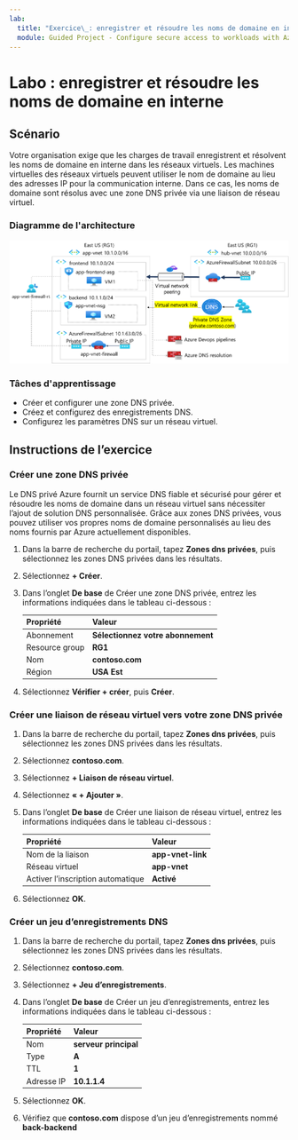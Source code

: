 ```yaml
---
lab:
  title: "Exercice\_: enregistrer et résoudre les noms de domaine en interne"
  module: Guided Project - Configure secure access to workloads with Azure virtual networking services
---
```


# Labo : enregistrer et résoudre les noms de domaine en interne

## Scénario

Votre organisation exige que les charges de travail enregistrent et résolvent les noms de domaine en interne dans les réseaux virtuels. Les machines virtuelles des réseaux virtuels peuvent utiliser le nom de domaine au lieu des adresses IP pour la communication interne. Dans ce cas, les noms de domaine sont résolus avec une zone DNS privée via une liaison de réseau virtuel. 



### Diagramme de l'architecture

![Diagramme d’Azure DNS lié à un réseau virtuel.](../Media/task-5.png)

### Tâches d'apprentissage
- Créer et configurer une zone DNS privée. 
- Créez et configurez des enregistrements DNS.
- Configurez les paramètres DNS sur un réseau virtuel.

## Instructions de l’exercice

### Créer une zone DNS privée

Le DNS privé Azure fournit un service DNS fiable et sécurisé pour gérer et résoudre les noms de domaine dans un réseau virtuel sans nécessiter l’ajout de solution DNS personnalisée. Grâce aux zones DNS privées, vous pouvez utiliser vos propres noms de domaine personnalisés au lieu des noms fournis par Azure actuellement disponibles.

1. Dans la barre de recherche du portail, tapez **Zones dns privées**, puis sélectionnez les zones DNS privées dans les résultats.

1. Sélectionnez **+ Créer**.

1. Dans l’onglet **De base** de Créer une zone DNS privée, entrez les informations indiquées dans le tableau ci-dessous :

    | Propriété | Valeur    |
    |:---------|:---------|
    |Abonnement|**Sélectionnez votre abonnement**|
    |Resource group|**RG1**|
    |Nom|**contoso.com**|
    |Région|**USA Est**|

1. Sélectionnez **Vérifier + créer**, puis **Créer**.

### Créer une liaison de réseau virtuel vers votre zone DNS privée

1. Dans la barre de recherche du portail, tapez **Zones dns privées**, puis sélectionnez les zones DNS privées dans les résultats.

1. Sélectionnez **contoso.com**.

1. Sélectionnez **+ Liaison de réseau virtuel**.

1. Sélectionnez **« + Ajouter »**.

1. Dans l’onglet **De base** de Créer une liaison de réseau virtuel, entrez les informations indiquées dans le tableau ci-dessous :

    | Propriété | Valeur    |
    |:---------|:---------|
    |Nom de la liaison|**app-vnet-link**|
    |Réseau virtuel|**app-vnet**|
    |Activer l’inscription automatique|**Activé**|

1. Sélectionnez **OK**.

### Créer un jeu d’enregistrements DNS

1. Dans la barre de recherche du portail, tapez **Zones dns privées**, puis sélectionnez les zones DNS privées dans les résultats.

1. Sélectionnez **contoso.com**.

1. Sélectionnez **+ Jeu d’enregistrements**.

1. Dans l’onglet **De base** de Créer un jeu d’enregistrements, entrez les informations indiquées dans le tableau ci-dessous :

    | Propriété | Valeur    |
    |:---------|:---------|
    |Nom|**serveur principal**|
    |Type|**A**|
    |TTL|**1**|
    |Adresse IP|**10.1.1.4**|


1. Sélectionnez **OK**.

1. Vérifiez que **contoso.com** dispose d’un jeu d’enregistrements nommé **back-backend**

